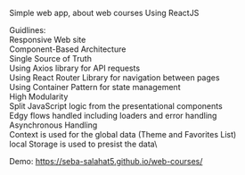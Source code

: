 Simple web app, about web courses Using ReactJS

Guidlines:\
Responsive Web site\
Component-Based Architecture\
Single Source of Truth\
Using Axios library for API requests\
Using React Router Library for navigation between pages\
Using Container Pattern for state management\
High Modularity\
Split JavaScript logic from the presentational components\
Edgy flows handled including loaders and error handling\
Asynchronous Handling\
Context is used for the global data (Theme and Favorites List)\
local Storage is used to presist the data\

Demo: https://seba-salahat5.github.io/web-courses/




